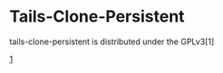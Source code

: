 Tails-Clone-Persistent
======================

tails-clone-persistent is distributed under the GPLv3[1]

[1](https://www.gnu.org/licenses/gpl-3.0.en.html)

